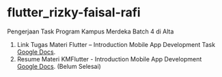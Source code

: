 # flutter_rizky-faisal-rafi
Pengerjaan Task Program Kampus Merdeka Batch 4 di Alta
1. Link Tugas Materi Flutter – Introduction Mobile App Development Task [Google Docs](https://docs.google.com/document/d/1hr1HM3U1YxBJNc7-vhF-YLnqub1Bqd6j7Mz8PuhL6FM/edit?usp=sharing). 
1. Resume Materi KMFlutter - Introduction Mobile App Development [Google Docs](https://docs.google.com/document/d/1mtWxMZ7JdF67m1KDWaqhKkcgx3ZQlrHISXOjAZMy8Ck/edit). (Belum Selesai)
